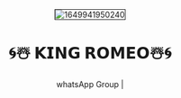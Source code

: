 <div align ="center">
     <img src="https://i.ibb.co/tKKVNx0/1649941950240.png" alt="1649941950240" border="1"></a>
     <h1>🌀☃️ 𝗞𝗜𝗡𝗚 𝗥𝗢𝗠𝗘𝗢☃️🌀</h1> 
</div>
<p align ="center"
     Makes it easy and fun to use WhatsApp.It is also the first sinhala user bot for WhatsApp.
     <br>
        <ahref="https://chat.whatsapp.com/GCYUWIeTPoNLmkSKRzlwgK">whatsApp Group</a>  |
     <br>
</p>
